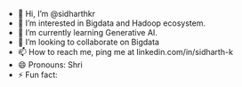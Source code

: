 - 👋 Hi, I’m @sidharthkr
- 👀 I’m interested in Bigdata and Hadoop ecosystem. 
- 🌱 I’m currently learning Generative AI.
- 💞️ I’m looking to collaborate on Bigdata 
- 📫 How to reach me, ping me at linkedin.com/in/sidharth-k
- 😄 Pronouns: Shri
- ⚡ Fun fact: 

<!---
sidharthkr/sidharthkr is a ✨ special ✨ repository because its `README.md` (this file) appears on your GitHub profile.
You can click the Preview link to take a look at your changes.
--->
